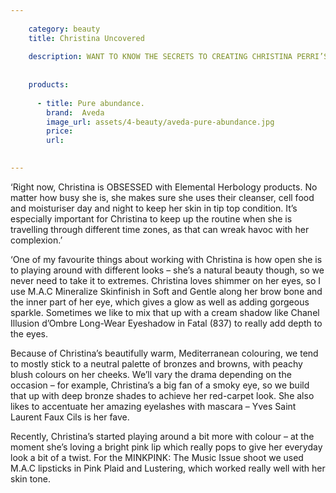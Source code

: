 ```yaml
---
    
    category: beauty
    title: Christina Uncovered
    
    description: WANT TO KNOW THE SECRETS TO CREATING CHRISTINA PERRI’S STUNNING LOOK? THEN YOU’VE COME TO THE RIGHT PLACE! WE CAUGHT UP WITH CHRISTINA’S GO-TO BEAUTY MAESTRO GIAVONNA BRASCIA WHO GAVE US THE LOWDOWN ON ACHIEVING CP’S OLD-HOLLYWOOD-MEETS- ROCK’N’ROLL GLOW IN JUST A FEW EASY STEPS! WE KNOW, WE KNOW... WE’RE JUST TOO GOOD TO YOU!
    
    
    products:
    
      - title: Pure abundance.
        brand:  Aveda
        image_url: assets/4-beauty/aveda-pure-abundance.jpg
        price: 
        url: 

    
---
```


‘Right now, Christina is OBSESSED with Elemental Herbology products. No matter how busy she is, she makes sure she uses their cleanser, cell food and moisturiser day and night to keep her skin in tip top condition. It’s especially important for Christina to keep up the routine when she is travelling through different time zones, as that can wreak havoc with her complexion.’

‘One of my favourite things about working with Christina is how open she is to playing around with different looks – she’s a natural beauty though, so we never need to take it to extremes. Christina loves shimmer on her eyes, so I use M.A.C Mineralize Skinfinish in Soft and Gentle along her brow bone and the inner part of her eye, which gives a glow as well as adding gorgeous sparkle. Sometimes we like to mix that up with a cream shadow like Chanel Illusion d’Ombre Long-Wear Eyeshadow in Fatal (837) to really add depth to the eyes.

Because of Christina’s beautifully warm, Mediterranean colouring, we tend to mostly stick to a neutral palette of bronzes and browns, with peachy blush colours on her cheeks. We’ll vary the drama depending on the occasion – for example, Christina’s a big fan of a smoky eye, so we build that up with deep bronze shades to achieve her red-carpet look. She also likes to accentuate her amazing eyelashes with mascara – Yves Saint Laurent Faux Cils is her fave.

Recently, Christina’s started playing around a bit more with colour – at the moment she’s loving a bright pink lip which really pops to give her everyday look a bit of a twist. For the MINKPINK: The Music Issue shoot we used M.A.C lipsticks in Pink Plaid and Lustering, which worked really well with her skin tone.